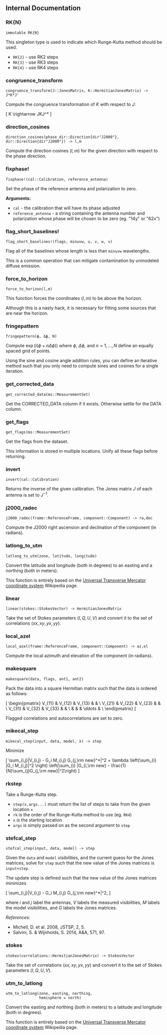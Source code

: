 <!---
This is an auto-generated file and should not be edited directly.
-->

## Internal Documentation

### RK{N}

```
immutable RK{N}
```

This singleton type is used to indicate which Runge-Kutta method should be used.

  * `RK{2}` - use RK2 steps
  * `RK{3}` - use RK3 steps
  * `RK{4}` - use RK4 steps

### congruence_transform

```
congruence_transform(J::JonesMatrix, K::HermitianJonesMatrix) -> J*K*J'
```

Compute the congruence transformation of $K$ with respect to $J$:

\[     K \rightarrow JKJ^* \]

### direction_cosines

```
direction_cosines(phase_dir::Direction{dir"J2000"}, dir::Direction{dir"J2000"}) -> l,m
```

Compute the direction cosines $(l,m)$ for the given direction with respect to the phase direction.

### fixphase!

```
fixphase!(cal::Calibration, reference_antenna)
```

Set the phase of the reference antenna and polarization to zero.

**Arguments:**

  * `cal` - the calibration that will have its phase adjusted
  * `reference_antenna` - a string containing the antenna number and polarization     whose phase will be chosen to be zero (eg. "14y" or "62x")

### flag_short_baselines!

```
flag_short_baselines!(flags, minuvw, u, v, w, ν)
```

Flag all of the baselines whose length is less than `minuvw` wavelengths.

This is a common operation that can mitigate contamination by unmodeled diffuse emission.

### force_to_horizon

```
force_to_horizon(l,m)
```

This function forces the coordinates $(l,m)$ to be above the horizon.

Although this is a nasty hack, it is necessary for fitting some sources that are near the horizon.

### fringepattern

```
fringepattern(ϕ, Δϕ, N)
```

Compute $\exp(i(\phi+n\Delta\phi))$ where $\phi$, $\Delta\phi$, and $n = 1,\ldots,N$ define an equally spaced grid of points.

Using the sine and cosine angle addition rules, you can define an iterative method such that you only need to compute sines and cosines for a single iteration.

### get_corrected_data

```
get_corrected_data(ms::MeasurementSet)
```

Get the CORRECTED_DATA column if it exists. Otherwise settle for the DATA column.

### get_flags

```
get_flags(ms::MeasurementSet)
```

Get the flags from the dataset.

This information is stored in multiple locations. Unify all these flags before returning.

### invert

```
invert(cal::Calibration)
```

Returns the inverse of the given calibration. The Jones matrix $J$ of each antenna is set to $J^{-1}$.

### j2000_radec

```
j2000_radec(frame::ReferenceFrame, component::Component) -> ra,dec
```

Compute the J2000 right ascension and declination of the component (in radians).

### latlong_to_utm

```
latlong_to_utm(zone, latitude, longitude)
```

Convert the latitude and longitude (both in degrees) to an easting and a northing (both in meters).

This function is entirely based on the [Universal Transverse Mercator coordinate system](https://en.wikipedia.org/w/index.php?title=Universal_Transverse_Mercator_coordinate_system&oldid=683193579#Simplified_formulas) Wikipedia page.

### linear

```
linear(stokes::StokesVector) -> HermitianJonesMatrix
```

Take the set of Stokes parameters $(I,Q,U,V)$ and convert it to the set of correlations $(xx,xy,yx,yy)$.

### local_azel

```
local_azel(frame::ReferenceFrame, component::Component) -> az,el
```

Compute the local azimuth and elevation of the component (in radians).

### makesquare

```
makesquare(data, flags, ant1, ant2)
```

Pack the data into a square Hermitian matrix such that the data is ordered as follows:

\[     \begin{pmatrix}         V_{11} & V_{12} & V_{13} &        & \\
        V_{21} & V_{22} & V_{23} &        & \\
        V_{31} & V_{32} & V_{33} &        & \\
               &        &        & \ddots & \\
    \end{pmatrix} \]

Flagged correlations and autocorrelations are set to zero.

### mikecal_step

```
mikecal_step(input, data, model, λ) -> step
```

Minimize

\[     \sum_{i,j}\|V_{i,j} - G_i M_{i,j} G_{j,\rm new}^*\|^2         + \lambda \left(\sum_{i} \|G_i M_{i,j}\|^2 \right)                   \left(\sum_{i} \|G_{i,\rm new} - \frac{1}{N}\sum_{j}G_{j,\rm new}\|^2\right) \]

### rkstep

Take a Runge-Kutta step.

  * `step(x,args...)` must return the list of steps to take from the given location `x`
  * `rk` is the order of the Runge-Kutta method to use (eg. `RK4`)
  * `x` is the starting location
  * `args` is simply passed on as the second argument to `step`

### stefcal_step

```
stefcal_step(input, data, model) -> step
```

Given the `data` and `model` visibilities, and the current guess for the Jones matrices, solve for `step` such that the new value of the Jones matrices is `input+step`.

The update step is defined such that the new value of the Jones matrices minimizes

\[     \sum_{i,j}\|V_{i,j} - G_i M_{i,j} G_{j,\rm new}^*\|^2, \]

where $i$ and $j$ label the antennas, $V$ labels the measured visibilities, $M$ labels the model visibilities, and $G$ labels the Jones matrices.

*References:*

  * Michell, D. et al. 2008, JSTSP, 2, 5.
  * Salvini, S. & Wijnholds, S. 2014, A&A, 571, 97.

### stokes

```
stokes(correlations::HermitianJonesMatrix) -> StokesVector
```

Take the set of correlations $(xx,xy,yx,yy)$ and convert it to the set of Stokes parameters $(I,Q,U,V)$.

### utm_to_latlong

```
utm_to_latlong(zone, easting, northing,
               hemisphere = north)
```

Convert the easting and northing (both in meters) to a latitude and longitude (both in degrees).

This function is entirely based on the [Universal Transverse Mercator coordinate system](https://en.wikipedia.org/w/index.php?title=Universal_Transverse_Mercator_coordinate_system&oldid=683193579#Simplified_formulas) Wikipedia page.

